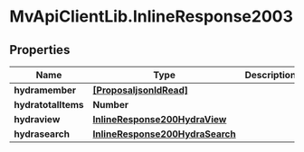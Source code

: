 # MvApiClientLib.InlineResponse2003

## Properties

Name | Type | Description | Notes
------------ | ------------- | ------------- | -------------
**hydramember** | [**[ProposaljsonldRead]**](ProposaljsonldRead.md) |  | 
**hydratotalItems** | **Number** |  | [optional] 
**hydraview** | [**InlineResponse200HydraView**](InlineResponse200HydraView.md) |  | [optional] 
**hydrasearch** | [**InlineResponse200HydraSearch**](InlineResponse200HydraSearch.md) |  | [optional] 


